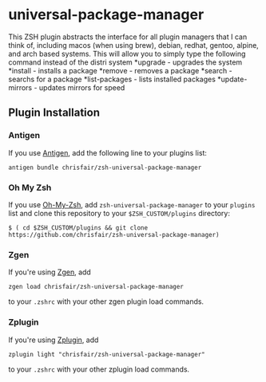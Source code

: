 # universal-package-manager 

This ZSH plugin abstracts the interface for all plugin managers that I
can think of, including macos (when using brew), debian, redhat, gentoo, alpine,
and arch based systems.  This will allow you to simply type the following command 
instead of the distri system
*upgrade - upgrades the system
*install - installs a package
*remove - removes a package
*search - searchs for a package
*list-packages - lists installed packages 
*update-mirrors - updates mirrors for speed


## Plugin Installation

### Antigen

If you use [Antigen](http://antigen.sharats.me/ "Antigen plugin manager for ZSH"),
add the following line to your plugins list:

`antigen bundle chrisfair/zsh-universal-package-manager`

### Oh My Zsh

If you use [Oh-My-Zsh](https://github.com/robbyrussell/oh-my-zsh "OMZ manager for ZSH"),
add `zsh-universal-package-manager` to your `plugins` list and clone this repository to your
`$ZSH_CUSTOM/plugins` directory:

`$ ( cd $ZSH_CUSTOM/plugins && git clone https://github.com/chrisfair/zsh-universal-package-manager)`

### Zgen

If you're using [Zgen](https://github.com/tarjoilija/zgen), add

`zgen load chrisfair/zsh-universal-package-manager`

to your `.zshrc` with your other zgen plugin load commands.

### Zplugin

If you're using [Zplugin](https://github.com/zdharma/zplugin), add

`zplugin light "chrisfair/zsh-universal-package-manager"`

to your `.zshrc` with your other zplugin load commands.



